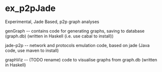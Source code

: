 ex_p2pJade
==========

Experimental, Jade Based, p2p graph analyses

genGraph -- contains code for generating graphs, saving to database (graph.db) (written in Haskell (i.e. use cabal to install))

jade-p2p -- network and protocols emulation code, based on jade (Java code, use maven to install)

graphViz -- (TODO rename) code to visualise graphs from graph.db (written in Haskell)
